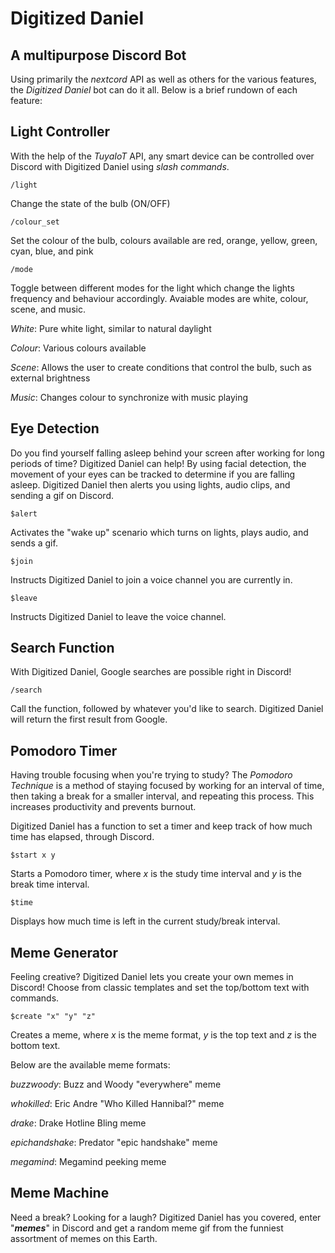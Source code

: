 # **Digitized Daniel**
## A multipurpose Discord Bot

Using primarily the *nextcord* API as well as others for the various features, the *Digitized Daniel* bot can do it all. Below is a brief rundown of each feature:

## **Light Controller**

With the help of the *TuyaIoT* API, any smart device can be controlled over Discord with Digitized Daniel using *slash commands*.
```
/light
``` 
Change the state of the bulb (ON/OFF)
```
/colour_set
```
Set the colour of the bulb, colours available are red, orange, yellow, green, cyan, blue, and pink
```
/mode
```
Toggle between different modes for the light which change the lights frequency and behaviour accordingly. Avaiable modes are white, colour, scene, and music. 

*White*: Pure white light, similar to natural daylight

*Colour*: Various colours available 

*Scene*: Allows the user to create conditions that control the bulb, such as external brightness 

*Music*: Changes colour to synchronize with music playing

## **Eye Detection**
Do you find yourself falling asleep behind your screen after working for long periods of time? Digitized Daniel can help! By using facial detection, the movement of your eyes can be tracked to determine if you are falling asleep. Digitized Daniel then alerts you using lights, audio clips, and sending a gif on Discord. 
```
$alert
```
Activates the "wake up" scenario which turns on lights, plays audio, and sends a gif.
```
$join
```
Instructs Digitized Daniel to join a voice channel you are currently in.
```
$leave
```
Instructs Digitized Daniel to leave the voice channel.

## **Search Function**
With Digitized Daniel, Google searches are possible right in Discord!
```
/search
```
Call the function, followed by whatever you'd like to search. Digitized Daniel will return the first result from Google. 

## **Pomodoro Timer**
Having trouble focusing when you're trying to study? The *Pomodoro Technique* is a method of staying focused by working for an interval of time, then taking a break for a smaller interval, and repeating this process. This increases productivity and prevents burnout.

 Digitized Daniel has a function to set a timer and keep track of how much time has elapsed, through Discord. 
 ```
 $start x y
 ```
 Starts a Pomodoro timer, where *x* is the study time interval and *y* is the break time interval.
 ```
 $time
 ```
 Displays how much time is left in the current study/break interval.

## **Meme Generator**
Feeling creative? Digitized Daniel lets you create your own memes in Discord! Choose from classic templates and set the top/bottom text with commands.
```
$create "x" "y" "z"
```
Creates a meme, where *x* is the meme format, *y* is the top text and *z* is the bottom text.

Below are the available meme formats:

*buzzwoody*: Buzz and Woody "everywhere" meme

*whokilled*: Eric Andre "Who Killed Hannibal?" meme

*drake*: Drake Hotline Bling meme

*epichandshake*: Predator "epic handshake" meme

*megamind*: Megamind peeking meme

## **Meme Machine**
Need a break? Looking for a laugh? Digitized Daniel has you covered, enter "***memes***" in Discord and get a random meme gif from the funniest assortment of memes on this Earth.